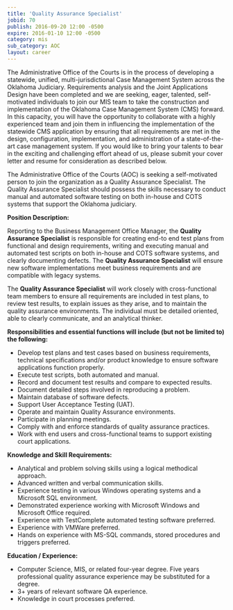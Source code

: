 ```yaml
---
title: 'Quality Assurance Specialist'
jobid: 70
publish: 2016-09-20 12:00 -0500
expire: 2016-01-10 12:00 -0500
category: mis
sub_category: AOC
layout: career
---
```

<p>The Administrative Office of the Courts is in the process of developing a statewide, unified, multi-jurisdictional Case Management System across the Oklahoma Judiciary.  Requirements analysis and the Joint Applications Design have been completed and we are seeking, eager, talented, self-motivated individuals to join our MIS team to take the construction and implementation of the Oklahoma Case Management System (CMS) forward.  In this capacity, you will have the opportunity to collaborate with a highly experienced team and join them in influencing the implementation of the statewide CMS application by ensuring that all requirements are met in the design, configuration, implementation, and administration of a state-of-the-art case management system.  If you would like to bring your talents to bear in the exciting and challenging effort ahead of us, please submit your cover letter and resume for consideration as described below.</p>
<p>The Administrative Office of the Courts (AOC) is seeking a self-motivated person to join the organization as a Quality Assurance Specialist.  The Quality Assurance Specialist should possess the skills necessary to conduct manual and automated software testing on both in-house and COTS systems that support the Oklahoma judiciary.</p>
<p><strong>Position Description:</strong></p>
<p>Reporting to the Business Management Office Manager, the <strong>Quality Assurance Specialist</strong> is responsible for creating end-to end test plans from functional and design requirements, writing and executing manual and automated test scripts on both in-house and COTS software systems, and clearly documenting defects. The <strong>Quality Assurance Specialist</strong> will ensure new software implementations meet business requirements and are compatible with legacy systems. </p>
<p>The <strong>Quality Assurance Specialist</strong> will work closely with cross-functional team members to ensure all requirements are included in test plans, to review test results, to explain issues as they arise, and to maintain the quality assurance environments. The individual must be detailed oriented, able to clearly communicate, and an analytical thinker.</p>
<p><strong>Responsibilities and essential functions will include (but not be limited to) the following:</strong></p>
<ul>
<li>Develop test plans and test cases based on business requirements, technical specifications and/or product knowledge to ensure software applications function properly.</li>
<li>Execute test scripts, both automated and manual.</li>
<li>Record and document test results and compare to expected results.</li>
<li>Document detailed steps involved in reproducing a problem.</li>
<li>Maintain database of software defects.</li>
<li>Support User Acceptance Testing (UAT).</li>
<li>Operate and maintain Quality Assurance environments.</li>
<li>Participate in planning meetings.</li>
<li>Comply with and enforce standards of quality assurance practices. </li>
<li>Work with end users and cross-functional teams to support existing court applications.</li>
</ul>
<p><strong>Knowledge and Skill Requirements:</strong></p>
<ul>
<li>Analytical and problem solving skills using a logical methodical approach.</li>
<li>Advanced written and verbal communication skills.</li>
<li>Experience testing in various Windows operating systems and a Microsoft SQL environment.</li>
<li>Demonstrated experience working with Microsoft Windows and Microsoft Office required.</li>
<li>Experience with TestComplete automated testing software preferred.</li>
<li>Experience with VMWare preferred.</li>
<li>Hands on experience with MS-SQL commands, stored procedures and triggers preferred.</li>
</ul>
<p><strong>Education / Experience:</strong></p>
<ul>
<li>Computer Science, MIS, or related four-year degree.   Five years professional quality assurance experience may be substituted for a degree.</li>
<li>3+ years of relevant software QA experience.</li>
<li>Knowledge in court processes preferred.</li></ul>